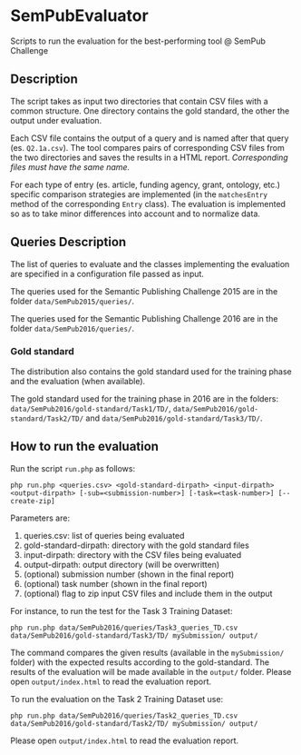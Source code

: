 # SemPubEvaluator
Scripts to run the evaluation for the best-performing tool @ SemPub Challenge

## Description

The script takes as input two directories that contain CSV files with a common structure. 
One directory contains the gold standard, the other the output under evaluation.

Each CSV file contains the output of a query and is named after that query (es. ``Q2.1a.csv``).
The tool compares pairs of corresponding CSV files from the two directories and saves the results in a HTML report.
*Corresponding files must have the same name.*


For each type of entry (es. article, funding agency, grant, ontology, etc.) specific comparison strategies are implemented 
(in the ``matchesEntry`` method of the corresponding ``Entry`` class).
The evaluation is implemented so as to take minor differences into account and to normalize data.
 
## Queries Description 

The list of queries to evaluate and the classes implementing the evaluation are specified in a configuration file passed as input.

The queries used for the Semantic Publishing Challenge 2015 are in the folder ``data/SemPub2015/queries/``.

The queries used for the Semantic Publishing Challenge 2016 are in the folder ``data/SemPub2016/queries/``.

### Gold standard

The distribution also contains the gold standard used for the training phase and the evaluation (when available).

The gold standard used for the training phase in 2016 are in the folders: ``data/SemPub2016/gold-standard/Task1/TD/``, ``data/SemPub2016/gold-standard/Task2/TD/`` and ``data/SemPub2016/gold-standard/Task3/TD/``.

## How to run the evaluation
 
Run the script ``run.php`` as follows:

    php run.php <queries.csv> <gold-standard-dirpath> <input-dirpath> <output-dirpath> [-sub=<submission-number>] [-task=<task-number>] [--create-zip]

Parameters are:

1.  queries.csv: list of queries being evaluated
2.  gold-standard-dirpath: directory with the gold standard files
3.  input-dirpath: directory with the CSV files being evaluated
4.  output-dirpath: output directory (will be overwritten)
5.  (optional) submission number (shown in the final report)
5.  (optional) task number (shown in the final report)
5.  (optional) flag to zip input CSV files and include them in the output

For instance, to run the test for the Task 3 Training Dataset:

    php run.php data/SemPub2016/queries/Task3_queries_TD.csv data/SemPub2016/gold-standard/Task3/TD/ mySubmission/ output/

The command compares the given results (available in the ``mySubmission/`` folder) with the expected results according to the gold-standard.
The results of the evaluation will be made available in the ``output/`` folder. 
Please open ``output/index.html`` to read the evaluation report.

To run the evaluation on the Task 2 Training Dataset use:

    php run.php data/SemPub2016/queries/Task2_queries_TD.csv data/SemPub2016/gold-standard/Task2/TD/ mySubmission/ output/

Please open ``output/index.html`` to read the evaluation report.



